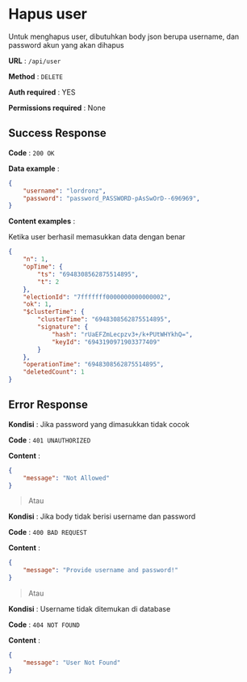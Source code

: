 # Hapus user

Untuk menghapus user, dibutuhkan body json berupa username, dan password akun yang akan dihapus

**URL** : `/api/user`

**Method** : `DELETE`

**Auth required** : YES

**Permissions required** : None

## Success Response

**Code** : `200 OK`

**Data example** :

```json
{
    "username": "lordronz",
    "password": "password_PASSWORD-pAsSwOrD--696969",
}
```

**Content examples** :

Ketika user berhasil memasukkan data dengan benar

```json
{
    "n": 1,
    "opTime": {
        "ts": "6948308562875514895",
        "t": 2
    },
    "electionId": "7fffffff0000000000000002",
    "ok": 1,
    "$clusterTime": {
        "clusterTime": "6948308562875514895",
        "signature": {
            "hash": "rUaEFZmLecpzv3+/k+PUtWHYkhQ=",
            "keyId": "6943190971903377409"
        }
    },
    "operationTime": "6948308562875514895",
    "deletedCount": 1
}
```

## Error Response

**Kondisi** : Jika password yang dimasukkan tidak cocok

**Code** : `401 UNAUTHORIZED`

**Content** :

```json
{
    "message": "Not Allowed"
}
```

> Atau

**Kondisi** : Jika body tidak berisi username dan password

**Code** : `400 BAD REQUEST`

**Content** :

```json
{
    "message": "Provide username and password!"
}
```

> Atau

**Kondisi** : Username tidak ditemukan di database

**Code** : `404 NOT FOUND`

**Content** :

```json
{
    "message": "User Not Found"
}
```
